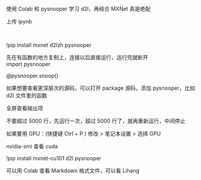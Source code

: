 
使用 Colab 和 pysnooper 学习 d2l，再结合 MXNet 真是绝配  

上传 ipynb  

<br>

!pip install mxnet d2lzh pysnooper   

先在有函数的地方复制上，连接以后直接运行，运行完就断开  
import pysnooper  

@pysnooper.snoop()

如果想要查看更深层次的源码，可以打开 package 源码，添加 pysnooper，比如 d2l 文件里的函数  

全屏查看输出项  


不要超过 5000 行，先运行一次，超过 5000 行了，就再重新运行，中间停止  


如果要用 GPU：(快捷键 Ctrl + P ) 修改 > 笔记本设置 > 选择 GPU  

nvidia-smi 查看 cuda  

!pip install mxnet-cu101 d2l pysnooper   


可以用 Colab 查看 Markdown 格式文件，可以看 Lihang  
